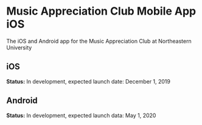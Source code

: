 # Music Appreciation Club Mobile App iOS
The iOS and Android app for the Music Appreciation Club at Northeastern University

## iOS
**Status:** In development, expected launch date: December 1, 2019

## Android
**Status:** In development, expected launch data: May 1, 2020
